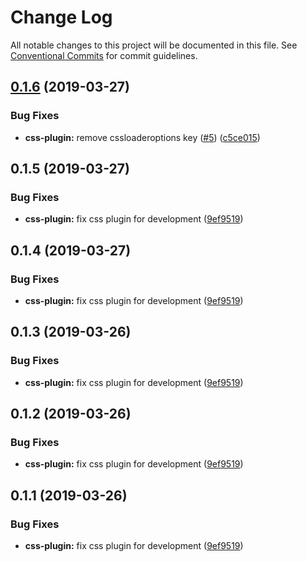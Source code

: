 # Change Log

All notable changes to this project will be documented in this file.
See [Conventional Commits](https://conventionalcommits.org) for commit guidelines.

## [0.1.6](https://github.com/airyrooms/maleo-plugins/compare/@airy/maleo-css-plugin@0.1.5...@airy/maleo-css-plugin@0.1.6) (2019-03-27)


### Bug Fixes

* **css-plugin:** remove cssloaderoptions key ([#5](https://github.com/airyrooms/maleo-plugins/issues/5)) ([c5ce015](https://github.com/airyrooms/maleo-plugins/commit/c5ce015))





## 0.1.5 (2019-03-27)


### Bug Fixes

* **css-plugin:** fix css plugin for development ([9ef9519](https://github.com/airyrooms/maleo-plugins/commit/9ef9519))





## 0.1.4 (2019-03-27)


### Bug Fixes

* **css-plugin:** fix css plugin for development ([9ef9519](https://github.com/airyrooms/maleo-plugins/commit/9ef9519))





## 0.1.3 (2019-03-26)


### Bug Fixes

* **css-plugin:** fix css plugin for development ([9ef9519](https://github.com/airyrooms/maleo-plugins/commit/9ef9519))





## 0.1.2 (2019-03-26)


### Bug Fixes

* **css-plugin:** fix css plugin for development ([9ef9519](https://github.com/airyrooms/maleo-plugins/commit/9ef9519))





## 0.1.1 (2019-03-26)


### Bug Fixes

* **css-plugin:** fix css plugin for development ([9ef9519](https://github.com/alvinkl/maleo-plugins/commit/9ef9519))
